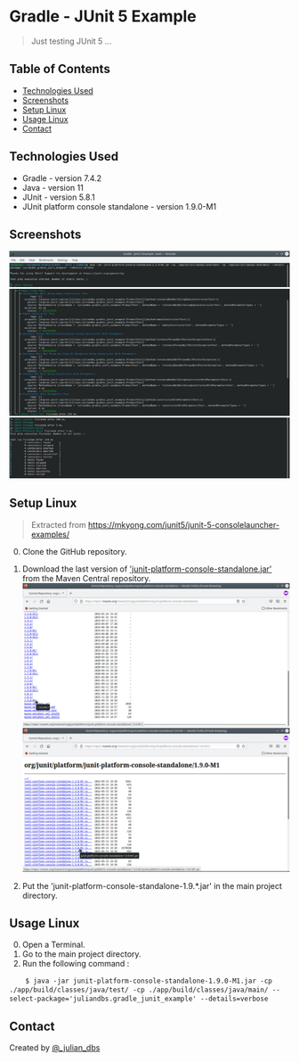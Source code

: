 # Gradle - JUnit 5 Example
> Just testing JUnit 5 ...

## Table of Contents
* [Technologies Used](#technologies-used)
* [Screenshots](#screenshots)
* [Setup Linux](#setup-linux)
* [Usage Linux](#usage-linux)
* [Contact](#contact)

## Technologies Used
- Gradle - version 7.4.2
- Java - version 11
- JUnit - version 5.8.1
- JUnit platform console standalone - version 1.9.0-M1

## Screenshots
![Example screenshot](./README_IMG/testing_0.jpg)
![Example screenshot](./README_IMG/testing_1.jpg)
![Example screenshot](./README_IMG/testing_2.jpg)

## Setup Linux
> Extracted from https://mkyong.com/junit5/junit-5-consolelauncher-examples/

0. Clone the GitHub repository.
1. Download the last version of ['junit-platform-console-standalone.jar'](https://repo1.maven.org/maven2/org/junit/platform/junit-platform-console-standalone/) from the Maven Central repository.
![Get JUnit platform console standalone](./README_IMG/get_junit_platform_console_standalone_0.jpg)
![Get JUnit platform console standalone](./README_IMG/get_junit_platform_console_standalone_1.jpg)

2. Put the 'junit-platform-console-standalone-1.9.*.jar' in the main project directory.

## Usage Linux
0. Open a Terminal.
1. Go to the main project directory.
2. Run the following command :
```
	$ java -jar junit-platform-console-standalone-1.9.0-M1.jar -cp ./app/build/classes/java/test/ -cp ./app/build/classes/java/main/ --select-package='juliandbs.gradle_junit_example' --details=verbose
``` 

## Contact
Created by [@_julian_dbs](https://twitter.com/_julian_dbs)
